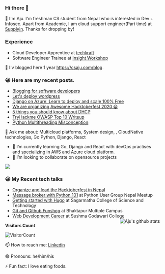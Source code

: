 ### Hi there 👋

🔭 I'm Aju. I'm freshman CS student from Nepal who is interested in Dev + Infosec. Apart from Academic, I am cloud support engineer(Part time) at [SupplyIn](https://www.supply-inn.com/). Thanks for dropping by!



### Experience

- Cloud Developer Apprentice at [techkraft](https://techkraftinc.com/)   
- Software Engineer Trainee at [Insight Workshop](https://insightworkshop.io/)

🌱 I'v blogged here 1 year https://csaju.com/blog. <br>

<h3>😀 Here are my recent posts.</h3>

- [Blogging for software developers](https://csaju.com/blog/blogging-for-software-developers/)
- [Let's deploy wordpress](https://csaju.com/blog/let's-deploy-wordpress/)
- [Django on Azure: Learn to deploy and scale 100% Free](https://www.csaju.com/django-on-azure-learn-to-deploy-and-scale-100-free/)
- [We are organizing Awesome Hacktoberfest 2020 😀](https://www.csaju.com/we-are-organizing-awesome-hacktoberfest-2020-%f0%9f%98%80/)
- [5 things you should know about DHCP](https://www.csaju.com/5-things-you-should-know-about-dhcp/)
- [TryHackme OWASP Top 10 Writeup](https://www.csaju.com/tryhackme-owasp-top-10-writeup/)
- [Python Multithreading Misconception](https://www.csaju.com/python-multithreading-misconception/)

💬 Ask me about: Multicloud platforms, System design, , CloudNative technologies, Go Python, Django, React

- 🌱 I’m currently learning Go, Django and React with devOps practises and specializing in AWS and Azure cloud platform.
- 👯 I’m looking to collaborate on opensource projects

<img src="https://github-profile-trophy.vercel.app/?username=aju100&theme=dracula&column=3&margin-w=15&margin-h=15%20(https://github.com/ryo-ma/github-profile-trophy)(https://github.com/ryo-ma/github-profile-trophy (https://github.com/ryo-ma/github-profile-trophy)">

<h3>😀 My Recent tech talks</h3>

- [Organize and lead the Hacktoberfest in Nepal](https://csaju.com/blog/we-are-organizing-awesome-hacktoberfest/)
- [Message broker with Python 101](https://github.com/Aju100/my-tech-talks/blob/master/pythonusergroupnepal/Message%20broker%20with%20Python%20101.pdf) at Python User Group Nepal Meetup
- [Getting started with Hugo](https://github.com/Aju100/my-tech-talks/blob/master/Sagarmatha%20College%20of%20Science%20and%20Technology/gettingstartedwithhugo.pdf) at Sagarmatha College of Science and Technology
- [Git and Github Funshop](#) at Bhaktapur Multiple Campus
- [Web Development Career](#) at Sushma Godawari College
  <a href="https://csaju.com">
  <img align="right" src="https://github-readme-stats.vercel.app/api?username=aju100&show_icons=true&theme=radical" alt="Aju's github stats" />
  </a>

**Visitors Count**

![VisitorCount](https://profile-counter.glitch.me/{aju100}/count.svg)

📫 How to reach me: [Linkedin](https://www.linkedin.com/in/aju-tamang/)

😄 Pronouns: he/him/his

⚡ Fun fact: I love eating foods.
